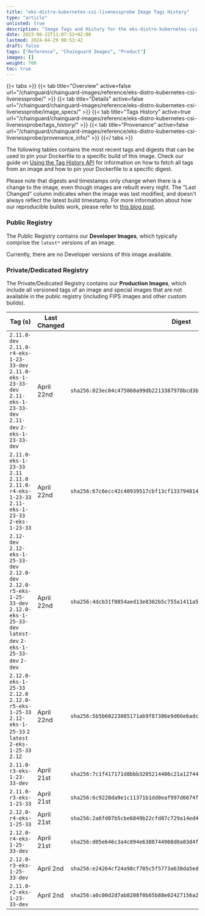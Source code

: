 ```yaml
---
title: "eks-distro-kubernetes-csi-livenessprobe Image Tags History"
type: "article"
unlisted: true
description: "Image Tags and History for the eks-distro-kubernetes-csi-livenessprobe Chainguard Image"
date: 2023-06-22T11:07:52+02:00
lastmod: 2024-04-29 00:53:42
draft: false
tags: ["Reference", "Chainguard Images", "Product"]
images: []
weight: 700
toc: true
---
```


{{< tabs >}}
{{< tab title="Overview" active=false url="/chainguard/chainguard-images/reference/eks-distro-kubernetes-csi-livenessprobe/" >}}
{{< tab title="Details" active=false url="/chainguard/chainguard-images/reference/eks-distro-kubernetes-csi-livenessprobe/image_specs/" >}}
{{< tab title="Tags History" active=true url="/chainguard/chainguard-images/reference/eks-distro-kubernetes-csi-livenessprobe/tags_history/" >}}
{{< tab title="Provenance" active=false url="/chainguard/chainguard-images/reference/eks-distro-kubernetes-csi-livenessprobe/provenance_info/" >}}
{{</ tabs >}}

The following tables contains the most recent tags and digests that can be used to pin your Dockerfile to a specific build of this image. Check our guide on [Using the Tag History API](/chainguard/chainguard-images/using-the-tag-history-api/) for information on how to fetch all tags from an image and how to pin your Dockerfile to a specific digest.

Please note that digests and timestamps only change when there is a change to the image, even though images are rebuilt every night. The "Last Changed" column indicates when the image was last modified, and doesn't always reflect the latest build timestamp. For more information about how our reproducible builds work, please refer to [this blog post](https://www.chainguard.dev/unchained/reproducing-chainguards-reproducible-image-builds).

### Public Registry
The Public Registry contains our **Developer Images**, which typically comprise the `latest*` versions of an image.

Currently, there are no Developer versions of this image available.

### Private/Dedicated Registry
The Private/Dedicated Registry contains our **Production Images**, which include all versioned tags of an image and special images that are not available in the public registry (including FIPS images and other custom builds).

| Tag (s)                                                                                                                                       | Last Changed | Digest                                                                    |
|-----------------------------------------------------------------------------------------------------------------------------------------------|--------------|---------------------------------------------------------------------------|
|  `2.11.0-dev` `2.11.0-r4-eks-1-23-33-dev` `2.11.0-eks-1-23-33-dev` `2.11-eks-1-23-33-dev` `2.11-dev` `2-eks-1-23-33-dev`                      | April 22nd   | `sha256:023ec04c475060a99db2213387978bcd3b64eddcbece0f75da8b5a235f144e24` |
|  `2.11.0-eks-1-23-33` `2.11` `2.11.0` `2.11.0-r4-eks-1-23-33` `2.11-eks-1-23-33` `2-eks-1-23-33`                                              | April 22nd   | `sha256:67c6ecc42c40939517cbf13cf133794814f52b346c436d2a22f5a06638d58f9d` |
|  `2.12-dev` `2.12-eks-1-25-33-dev` `2.12.0-dev` `2.12.0-r5-eks-1-25-33-dev` `2.12.0-eks-1-25-33-dev` `latest-dev` `2-eks-1-25-33-dev` `2-dev` | April 22nd   | `sha256:4dcb31f0854aed13e8302b5c755a1411a59fb90b527ce78d86a8000795a0e9ac` |
|  `2.12.0-eks-1-25-33` `2.12.0` `2.12.0-r5-eks-1-25-33` `2.12-eks-1-25-33` `2` `latest` `2-eks-1-25-33` `2.12`                                 | April 22nd   | `sha256:5b5b60223085171ab9f87386e9d66e6adcfea99e9095e23a92f569876f088dca` |
|  `2.11.0-r3-eks-1-23-33-dev`                                                                                                                  | April 21st   | `sha256:7c1f417171d8bbb3205214406c21a127445ba65f72bf09d0ab3de1990dc46b77` |
|  `2.11.0-r3-eks-1-23-33`                                                                                                                      | April 21st   | `sha256:6c9228da9e1c11371b1dd0eaf997d6674f18e6c9f3909ce0c4b6abf8be7dee4d` |
|  `2.12.0-r4-eks-1-25-33`                                                                                                                      | April 21st   | `sha256:2a6fd07b5cbe6849b22cfd87c729a14ed4066a7c4d8ba7ed7ecc3d2b380a14d8` |
|  `2.12.0-r4-eks-1-25-33-dev`                                                                                                                  | April 21st   | `sha256:d05e646c3a4c094e6388744908d0a03d4f4ffbc66e9defefb15e59a966c79424` |
|  `2.12.0-r3-eks-1-25-33-dev`                                                                                                                  | April 2nd    | `sha256:e24264cf24a98cf705c5f5773a638da5ed563ac0cd5873061d3e66685989e6f3` |
|  `2.11.0-r2-eks-1-23-33-dev`                                                                                                                  | April 2nd    | `sha256:a0c00d2d7ab8208f0b65b88e02427156a2846b32dab0d6196b8d9ac545676597` |

